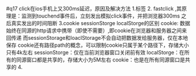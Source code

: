 #q17  click在ios手机上又300ms延迟，原因及解决方法
  1.<meta>标签
  2. fastclick ,其原理是：监测到touchend事件后，立刻发出模拟click事件，并把浏览器300ms
    之后真实发出的时间阻断
  3.cookie sessionStorge localStorge的区别
    cookie: 数据始终在同源的http请求中携带（即使不需要）,即cookie在浏览器和服务器之间来回传递
    而sessionStorage和loaclStorage不会自动把数据发给服务器，仅在本地保存
    cookie还有路径path的概念，可以限制cookie只属于某个路径下，存储大小只有4k左右
    sessionStorge：仅在当前浏览器窗口关闭前有效
    localStorge：在所有的同源窗口都是共享的，存储大小为5M左右
    cookie：也是在所有同源窗口是共享的
  4.  